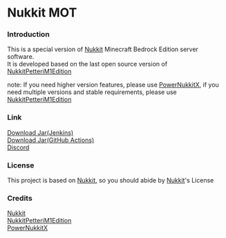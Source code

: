 # Nukkit MOT

### Introduction
This is a special version of [Nukkit](https://github.com/CloudburstMC/Nukkit) Minecraft Bedrock Edition server software.  
It is developed based on the last open source version of [NukkitPetteriM1Edition](https://github.com/PetteriM1/NukkitPetteriM1Edition)

note: If you need higher version features, please use [PowerNukkitX](https://github.com/PowerNukkitX/PowerNukkitX), if you need multiple versions and stable requirements, please use [NukkitPetteriM1Edition](https://github.com/PetteriM1/NukkitPetteriM1Edition)

### Link
[Download Jar(Jenkins)](https://ci.lanink.cn/view/Nukkit/job/NukkitPetteriM1Edition/job/MemoriesOfTime/job/master/)  
[Download Jar(GitHub Actions)](https://github.com/MemoriesOfTime/NukkitPetteriM1Edition/actions/workflows/maven.yml?query=branch%3Amaster)  
[Discord](https://discord.gg/pJjQDQC)  

### License
This project is based on [Nukkit](https://github.com/CloudburstMC/Nukkit), so you should abide by [Nukkit](https://github.com/CloudburstMC/Nukkit)'s License

### Credits
[Nukkit](https://github.com/CloudburstMC/Nukkit)  
[NukkitPetteriM1Edition](https://github.com/PetteriM1/NukkitPetteriM1Edition)  
[PowerNukkitX](https://github.com/PowerNukkitX/PowerNukkitX)
